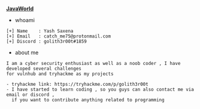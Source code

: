 
<b><a href="/JavaWorld/">JavaWorld</a></b>



- whoami

```
[+] Name    : Yash Saxena
[+] Email   : catch_me75@protonmail.com
[+] Discord : golith3r00t#1859 

```
- about me

```
I am a cyber security enthusiast as well as a noob coder , I have developed several challenges
for vulnhub and tryhackme as my projects

- tryhackme link: https://tryhackme.com/p/golith3r00t
- I have started to learn coding , so you guys can also contact me via email or discord ,
  if you want to contribute anything related to programming

```
